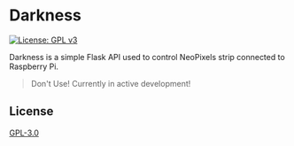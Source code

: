 # Darkness
[![License: GPL v3](https://img.shields.io/badge/License-GPLv3-blue.svg)](https://www.gnu.org/licenses/gpl-3.0)

Darkness is a simple Flask API used to control NeoPixels strip connected to Raspberry Pi.

>Don't Use! Currently in active development!

## License
[GPL-3.0](https://choosealicense.com/licenses/gpl-3.0/)
